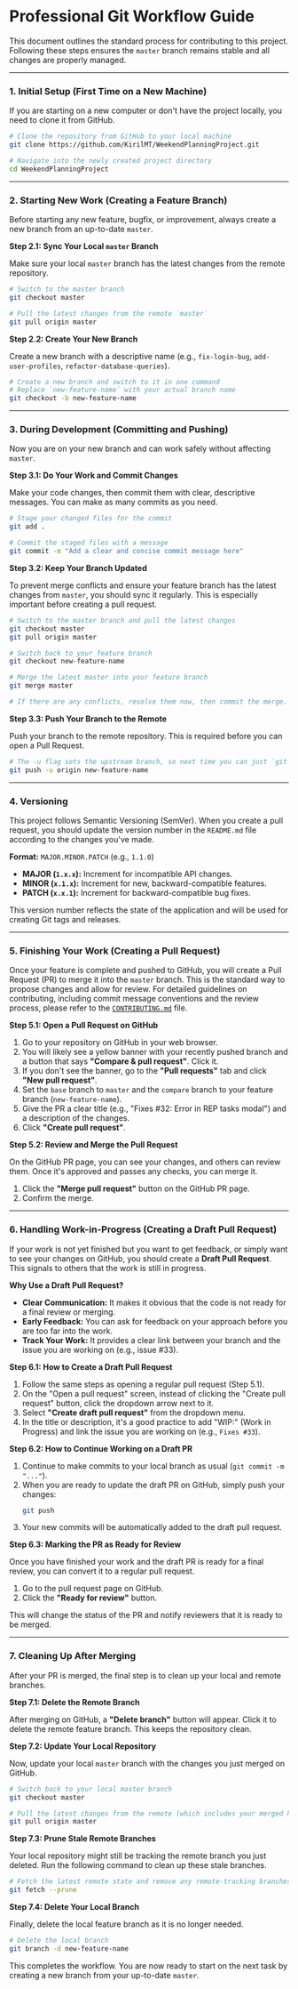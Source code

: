 # Professional Git Workflow Guide

This document outlines the standard process for contributing to this project. Following these steps ensures the `master` branch remains stable and all changes are properly managed.

---

### 1. Initial Setup (First Time on a New Machine)

If you are starting on a new computer or don't have the project locally, you need to clone it from GitHub.

```sh
# Clone the repository from GitHub to your local machine
git clone https://github.com/KirilMT/WeekendPlanningProject.git

# Navigate into the newly created project directory
cd WeekendPlanningProject
```

---

### 2. Starting New Work (Creating a Feature Branch)

Before starting any new feature, bugfix, or improvement, always create a new branch from an up-to-date `master`.

**Step 2.1: Sync Your Local `master` Branch**

Make sure your local `master` branch has the latest changes from the remote repository.

```sh
# Switch to the master branch
git checkout master

# Pull the latest changes from the remote `master`
git pull origin master
```

**Step 2.2: Create Your New Branch**

Create a new branch with a descriptive name (e.g., `fix-login-bug`, `add-user-profiles`, `refactor-database-queries`).

```sh
# Create a new branch and switch to it in one command
# Replace `new-feature-name` with your actual branch name
git checkout -b new-feature-name
```

---

### 3. During Development (Committing and Pushing)

Now you are on your new branch and can work safely without affecting `master`.

**Step 3.1: Do Your Work and Commit Changes**

Make your code changes, then commit them with clear, descriptive messages. You can make as many commits as you need.

```sh
# Stage your changed files for the commit
git add .

# Commit the staged files with a message
git commit -m "Add a clear and concise commit message here"
```

**Step 3.2: Keep Your Branch Updated**

To prevent merge conflicts and ensure your feature branch has the latest changes from `master`, you should sync it regularly. This is especially important before creating a pull request.

```sh
# Switch to the master branch and pull the latest changes
git checkout master
git pull origin master

# Switch back to your feature branch
git checkout new-feature-name

# Merge the latest master into your feature branch
git merge master

# If there are any conflicts, resolve them now, then commit the merge.
```

**Step 3.3: Push Your Branch to the Remote**

Push your branch to the remote repository. This is required before you can open a Pull Request.

```sh
# The -u flag sets the upstream branch, so next time you can just `git push`
git push -u origin new-feature-name
```

---

### 4. Versioning

This project follows Semantic Versioning (SemVer). When you create a pull request, you should update the version number in the `README.md` file according to the changes you've made.

**Format:** `MAJOR.MINOR.PATCH` (e.g., `1.1.0`)

-   **MAJOR (`1.x.x`):** Increment for incompatible API changes.
-   **MINOR (`x.1.x`):** Increment for new, backward-compatible features.
-   **PATCH (`x.x.1`):** Increment for backward-compatible bug fixes.

This version number reflects the state of the application and will be used for creating Git tags and releases.

---

### 5. Finishing Your Work (Creating a Pull Request)

Once your feature is complete and pushed to GitHub, you will create a Pull Request (PR) to merge it into the `master` branch. This is the standard way to propose changes and allow for review. For detailed guidelines on contributing, including commit message conventions and the review process, please refer to the [`CONTRIBUTING.md`](./CONTRIBUTING.md) file.

**Step 5.1: Open a Pull Request on GitHub**

1.  Go to your repository on GitHub in your web browser.
2.  You will likely see a yellow banner with your recently pushed branch and a button that says **"Compare & pull request"**. Click it.
3.  If you don't see the banner, go to the **"Pull requests"** tab and click **"New pull request"**.
4.  Set the `base` branch to `master` and the `compare` branch to your feature branch (`new-feature-name`).
5.  Give the PR a clear title (e.g., "Fixes #32: Error in REP tasks modal") and a description of the changes.
6.  Click **"Create pull request"**.

**Step 5.2: Review and Merge the Pull Request**

On the GitHub PR page, you can see your changes, and others can review them. Once it's approved and passes any checks, you can merge it.

1.  Click the **"Merge pull request"** button on the GitHub PR page.
2.  Confirm the merge.

---

### 6. Handling Work-in-Progress (Creating a Draft Pull Request)

If your work is not yet finished but you want to get feedback, or simply want to see your changes on GitHub, you should create a **Draft Pull Request**. This signals to others that the work is still in progress.

**Why Use a Draft Pull Request?**

*   **Clear Communication:** It makes it obvious that the code is not ready for a final review or merging.
*   **Early Feedback:** You can ask for feedback on your approach before you are too far into the work.
*   **Track Your Work:** It provides a clear link between your branch and the issue you are working on (e.g., issue #33).

**Step 6.1: How to Create a Draft Pull Request**

1.  Follow the same steps as opening a regular pull request (Step 5.1).
2.  On the "Open a pull request" screen, instead of clicking the "Create pull request" button, click the dropdown arrow next to it.
3.  Select **"Create draft pull request"** from the dropdown menu.
4.  In the title or description, it's a good practice to add "WIP:" (Work in Progress) and link the issue you are working on (e.g., `Fixes #33`).

**Step 6.2: How to Continue Working on a Draft PR**

1.  Continue to make commits to your local branch as usual (`git commit -m "..."`).
2.  When you are ready to update the draft PR on GitHub, simply push your changes:
    ```sh
    git push
    ```
3.  Your new commits will be automatically added to the draft pull request.

**Step 6.3: Marking the PR as Ready for Review**

Once you have finished your work and the draft PR is ready for a final review, you can convert it to a regular pull request.

1.  Go to the pull request page on GitHub.
2.  Click the **"Ready for review"** button.

This will change the status of the PR and notify reviewers that it is ready to be merged.

---

### 7. Cleaning Up After Merging

After your PR is merged, the final step is to clean up your local and remote branches.

**Step 7.1: Delete the Remote Branch**

After merging on GitHub, a **"Delete branch"** button will appear. Click it to delete the remote feature branch. This keeps the repository clean.

**Step 7.2: Update Your Local Repository**

Now, update your local `master` branch with the changes you just merged on GitHub.

```sh
# Switch back to your local master branch
git checkout master

# Pull the latest changes from the remote (which includes your merged PR)
git pull origin master
```

**Step 7.3: Prune Stale Remote Branches**

Your local repository might still be tracking the remote branch you just deleted. Run the following command to clean up these stale branches.

```sh
# Fetch the latest remote state and remove any remote-tracking branches that no longer exist
git fetch --prune
```

**Step 7.4: Delete Your Local Branch**

Finally, delete the local feature branch as it is no longer needed.

```sh
# Delete the local branch
git branch -d new-feature-name
```

This completes the workflow. You are now ready to start on the next task by creating a new branch from your up-to-date `master`.
